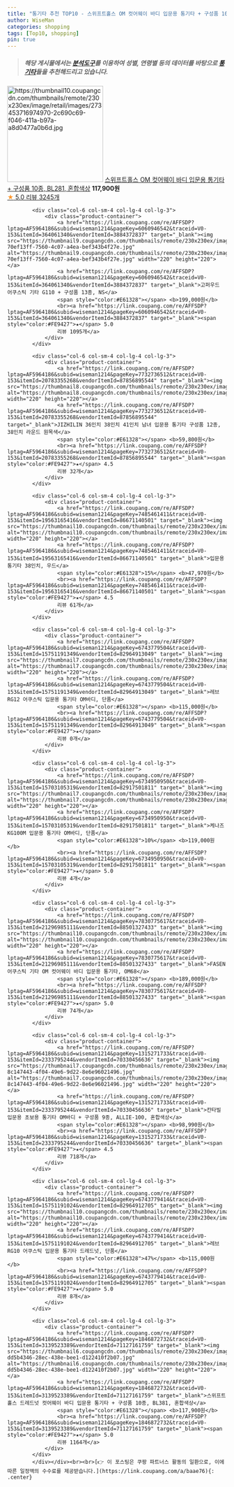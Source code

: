 ```yaml
---
title: "통기타 추천 TOP10 - 스위프트홀스 OM 컷어웨이 바디 입문용 통기타 + 구성품 10종, BL281, 혼합색상"
author: WiseMan
categories: shopping
tags: [Top10, shopping]
pin: true
---
```


> ##### 해당 게시물에서는 [**분석도구**](https://itemscout.io/)를 이용하여 **성별**, **연령별** 등의 데이터를 바탕으로 [**통기타**](https://link.coupang.com/a/baae76)들을 추천해드리고 있습니다.
<div class="container"><div class="row">
            <div class="col-6 col-sm-4 col-lg-4 col-lg-3">
                <div class="product-container">
                    <a href="https://link.coupang.com/re/AFFSDP?lptag=AF5964186&subid=wiseman1214&pageKey=1846872682&traceid=V0-153&itemId=3139523249&vendorItemId=71127161644" target="_blank"><img src="https://thumbnail10.coupangcdn.com/thumbnails/remote/230x230ex/image/retail/images/273453716974970-2c690c69-f046-411a-b97a-a8d0477a0b6d.jpg" alt="https://thumbnail10.coupangcdn.com/thumbnails/remote/230x230ex/image/retail/images/273453716974970-2c690c69-f046-411a-b97a-a8d0477a0b6d.jpg" width="220" height="220"></a>
                    <a href="https://link.coupang.com/re/AFFSDP?lptag=AF5964186&subid=wiseman1214&pageKey=1846872682&traceid=V0-153&itemId=3139523249&vendorItemId=71127161644" target="_blank">스위프트홀스 OM 컷어웨이 바디 입문용 통기타 + 구성품 10종, BL281, 혼합색상</a>
                    <span style="color:#E61328"></span> <b>117,900원</b>
                    <br><a href="https://link.coupang.com/re/AFFSDP?lptag=AF5964186&subid=wiseman1214&pageKey=1846872682&traceid=V0-153&itemId=3139523249&vendorItemId=71127161644" target="_blank"><span style="color:#FE9427">★</span> 5.0
                    리뷰 3245개</a>
                </div>
            </div>
            
            <div class="col-6 col-sm-4 col-lg-4 col-lg-3">
                <div class="product-container">
                    <a href="https://link.coupang.com/re/AFFSDP?lptag=AF5964186&subid=wiseman1214&pageKey=6060946542&traceid=V0-153&itemId=364061340&vendorItemId=3884372837" target="_blank"><img src="https://thumbnail9.coupangcdn.com/thumbnails/remote/230x230ex/image/retail/images/1796778116541390-70ef13ff-7560-4c07-a4ea-bef343b4f27e.jpg" alt="https://thumbnail9.coupangcdn.com/thumbnails/remote/230x230ex/image/retail/images/1796778116541390-70ef13ff-7560-4c07-a4ea-bef343b4f27e.jpg" width="220" height="220"></a>
                    <a href="https://link.coupang.com/re/AFFSDP?lptag=AF5964186&subid=wiseman1214&pageKey=6060946542&traceid=V0-153&itemId=364061340&vendorItemId=3884372837" target="_blank">고퍼우드 어쿠스틱 기타 G110 + 구성품 13종, NS</a>
                    <span style="color:#E61328"></span> <b>199,000원</b>
                    <br><a href="https://link.coupang.com/re/AFFSDP?lptag=AF5964186&subid=wiseman1214&pageKey=6060946542&traceid=V0-153&itemId=364061340&vendorItemId=3884372837" target="_blank"><span style="color:#FE9427">★</span> 5.0
                    리뷰 1095개</a>
                </div>
            </div>
            
            <div class="col-6 col-sm-4 col-lg-4 col-lg-3">
                <div class="product-container">
                    <a href="https://link.coupang.com/re/AFFSDP?lptag=AF5964186&subid=wiseman1214&pageKey=7732736512&traceid=V0-153&itemId=20783355268&vendorItemId=87856895544" target="_blank"><img src="https://thumbnail8.coupangcdn.com/thumbnails/remote/230x230ex/image/vendor_inventory/51f5/3cc67d34d0d482283dca3aa4bbfe93aa228f849dc5ee9fb0fdc5a56c1c79.jpg" alt="https://thumbnail8.coupangcdn.com/thumbnails/remote/230x230ex/image/vendor_inventory/51f5/3cc67d34d0d482283dca3aa4bbfe93aa228f849dc5ee9fb0fdc5a56c1c79.jpg" width="220" height="220"></a>
                    <a href="https://link.coupang.com/re/AFFSDP?lptag=AF5964186&subid=wiseman1214&pageKey=7732736512&traceid=V0-153&itemId=20783355268&vendorItemId=87856895544" target="_blank">JIZHILIN 36인치 38인치 41인치 남녀 입문용 통기타 구성품 12종, 38인치 라운드 원목색</a>
                    <span style="color:#E61328"></span> <b>59,800원</b>
                    <br><a href="https://link.coupang.com/re/AFFSDP?lptag=AF5964186&subid=wiseman1214&pageKey=7732736512&traceid=V0-153&itemId=20783355268&vendorItemId=87856895544" target="_blank"><span style="color:#FE9427">★</span> 4.5
                    리뷰 32개</a>
                </div>
            </div>
            
            <div class="col-6 col-sm-4 col-lg-4 col-lg-3">
                <div class="product-container">
                    <a href="https://link.coupang.com/re/AFFSDP?lptag=AF5964186&subid=wiseman1214&pageKey=7485461411&traceid=V0-153&itemId=19563165416&vendorItemId=86671140501" target="_blank"><img src="https://thumbnail10.coupangcdn.com/thumbnails/remote/230x230ex/image/vendor_inventory/4301/2497ae9a5e644570bec180508391494a2340332ade3a78c8455049b0ad0e.jpg" alt="https://thumbnail10.coupangcdn.com/thumbnails/remote/230x230ex/image/vendor_inventory/4301/2497ae9a5e644570bec180508391494a2340332ade3a78c8455049b0ad0e.jpg" width="220" height="220"></a>
                    <a href="https://link.coupang.com/re/AFFSDP?lptag=AF5964186&subid=wiseman1214&pageKey=7485461411&traceid=V0-153&itemId=19563165416&vendorItemId=86671140501" target="_blank">입문용 통기타 38인치, 우드</a>
                    <span style="color:#E61328">15%</span> <b>47,970원</b>
                    <br><a href="https://link.coupang.com/re/AFFSDP?lptag=AF5964186&subid=wiseman1214&pageKey=7485461411&traceid=V0-153&itemId=19563165416&vendorItemId=86671140501" target="_blank"><span style="color:#FE9427">★</span> 4.5
                    리뷰 61개</a>
                </div>
            </div>
            
            <div class="col-6 col-sm-4 col-lg-4 col-lg-3">
                <div class="product-container">
                    <a href="https://link.coupang.com/re/AFFSDP?lptag=AF5964186&subid=wiseman1214&pageKey=6743779504&traceid=V0-153&itemId=15751191349&vendorItemId=82964913049" target="_blank"><img src="https://thumbnail7.coupangcdn.com/thumbnails/remote/230x230ex/image/vendor_inventory/a5d6/636a4708fcd3a2e40f27331d3ca6b9450542aa97d790584c54d6b7549b85.jpg" alt="https://thumbnail7.coupangcdn.com/thumbnails/remote/230x230ex/image/vendor_inventory/a5d6/636a4708fcd3a2e40f27331d3ca6b9450542aa97d790584c54d6b7549b85.jpg" width="220" height="220"></a>
                    <a href="https://link.coupang.com/re/AFFSDP?lptag=AF5964186&subid=wiseman1214&pageKey=6743779504&traceid=V0-153&itemId=15751191349&vendorItemId=82964913049" target="_blank">레브 RG12 어쿠스틱 입문용 통기타 OM바디, 단품</a>
                    <span style="color:#E61328"></span> <b>115,000원</b>
                    <br><a href="https://link.coupang.com/re/AFFSDP?lptag=AF5964186&subid=wiseman1214&pageKey=6743779504&traceid=V0-153&itemId=15751191349&vendorItemId=82964913049" target="_blank"><span style="color:#FE9427">★</span> 
                    리뷰 0개</a>
                </div>
            </div>
            
            <div class="col-6 col-sm-4 col-lg-4 col-lg-3">
                <div class="product-container">
                    <a href="https://link.coupang.com/re/AFFSDP?lptag=AF5964186&subid=wiseman1214&pageKey=6734950950&traceid=V0-153&itemId=15703105319&vendorItemId=82917501811" target="_blank"><img src="https://thumbnail7.coupangcdn.com/thumbnails/remote/230x230ex/image/vendor_inventory/89a7/ae761142cc684afa91af7472fb01f0505c4432d4f00448c7c324f98386e4.jpg" alt="https://thumbnail7.coupangcdn.com/thumbnails/remote/230x230ex/image/vendor_inventory/89a7/ae761142cc684afa91af7472fb01f0505c4432d4f00448c7c324f98386e4.jpg" width="220" height="220"></a>
                    <a href="https://link.coupang.com/re/AFFSDP?lptag=AF5964186&subid=wiseman1214&pageKey=6734950950&traceid=V0-153&itemId=15703105319&vendorItemId=82917501811" target="_blank">케나즈 KG100M 입문용 통기타 OM바디, 단품</a>
                    <span style="color:#E61328">10%</span> <b>119,000원</b>
                    <br><a href="https://link.coupang.com/re/AFFSDP?lptag=AF5964186&subid=wiseman1214&pageKey=6734950950&traceid=V0-153&itemId=15703105319&vendorItemId=82917501811" target="_blank"><span style="color:#FE9427">★</span> 5.0
                    리뷰 4개</a>
                </div>
            </div>
            
            <div class="col-6 col-sm-4 col-lg-4 col-lg-3">
                <div class="product-container">
                    <a href="https://link.coupang.com/re/AFFSDP?lptag=AF5964186&subid=wiseman1214&pageKey=7830775617&traceid=V0-153&itemId=21296985111&vendorItemId=88501327433" target="_blank"><img src="https://thumbnail10.coupangcdn.com/thumbnails/remote/230x230ex/image/vendor_inventory/bae6/92f835905e13726fa419c41cf65295505648b7c4aff3a407e25be2d6c535.jpg" alt="https://thumbnail10.coupangcdn.com/thumbnails/remote/230x230ex/image/vendor_inventory/bae6/92f835905e13726fa419c41cf65295505648b7c4aff3a407e25be2d6c535.jpg" width="220" height="220"></a>
                    <a href="https://link.coupang.com/re/AFFSDP?lptag=AF5964186&subid=wiseman1214&pageKey=7830775617&traceid=V0-153&itemId=21296985111&vendorItemId=88501327433" target="_blank">FASEN 어쿠스틱 기타 OM 컷어웨이 바디 입문용 통기타, OM68</a>
                    <span style="color:#E61328"></span> <b>189,000원</b>
                    <br><a href="https://link.coupang.com/re/AFFSDP?lptag=AF5964186&subid=wiseman1214&pageKey=7830775617&traceid=V0-153&itemId=21296985111&vendorItemId=88501327433" target="_blank"><span style="color:#FE9427">★</span> 5.0
                    리뷰 74개</a>
                </div>
            </div>
            
            <div class="col-6 col-sm-4 col-lg-4 col-lg-3">
                <div class="product-container">
                    <a href="https://link.coupang.com/re/AFFSDP?lptag=AF5964186&subid=wiseman1214&pageKey=1315271733&traceid=V0-153&itemId=2333795244&vendorItemId=70330456636" target="_blank"><img src="https://thumbnail7.coupangcdn.com/thumbnails/remote/230x230ex/image/retail/images/1828315164609374-8c147443-4f04-49e6-9d22-8e6e96021496.jpg" alt="https://thumbnail7.coupangcdn.com/thumbnails/remote/230x230ex/image/retail/images/1828315164609374-8c147443-4f04-49e6-9d22-8e6e96021496.jpg" width="220" height="220"></a>
                    <a href="https://link.coupang.com/re/AFFSDP?lptag=AF5964186&subid=wiseman1214&pageKey=1315271733&traceid=V0-153&itemId=2333795244&vendorItemId=70330456636" target="_blank">칸타빌 입문용 초보용 통기타 OM바디 + 구성품 9종, ALLIE-100, 혼합색상</a>
                    <span style="color:#E61328"></span> <b>98,990원</b>
                    <br><a href="https://link.coupang.com/re/AFFSDP?lptag=AF5964186&subid=wiseman1214&pageKey=1315271733&traceid=V0-153&itemId=2333795244&vendorItemId=70330456636" target="_blank"><span style="color:#FE9427">★</span> 4.5
                    리뷰 718개</a>
                </div>
            </div>
            
            <div class="col-6 col-sm-4 col-lg-4 col-lg-3">
                <div class="product-container">
                    <a href="https://link.coupang.com/re/AFFSDP?lptag=AF5964186&subid=wiseman1214&pageKey=6743779414&traceid=V0-153&itemId=15751191024&vendorItemId=82964912705" target="_blank"><img src="https://thumbnail10.coupangcdn.com/thumbnails/remote/230x230ex/image/vendor_inventory/1a55/d3d73724d115ceef0a3b98e347345593380ba352ec948e1ed18f00aa8adc.jpg" alt="https://thumbnail10.coupangcdn.com/thumbnails/remote/230x230ex/image/vendor_inventory/1a55/d3d73724d115ceef0a3b98e347345593380ba352ec948e1ed18f00aa8adc.jpg" width="220" height="220"></a>
                    <a href="https://link.coupang.com/re/AFFSDP?lptag=AF5964186&subid=wiseman1214&pageKey=6743779414&traceid=V0-153&itemId=15751191024&vendorItemId=82964912705" target="_blank">레브 RG10 어쿠스틱 입문용 통기타 드레드넛, 단품</a>
                    <span style="color:#E61328">47%</span> <b>115,000원</b>
                    <br><a href="https://link.coupang.com/re/AFFSDP?lptag=AF5964186&subid=wiseman1214&pageKey=6743779414&traceid=V0-153&itemId=15751191024&vendorItemId=82964912705" target="_blank"><span style="color:#FE9427">★</span> 5.0
                    리뷰 8개</a>
                </div>
            </div>
            
            <div class="col-6 col-sm-4 col-lg-4 col-lg-3">
                <div class="product-container">
                    <a href="https://link.coupang.com/re/AFFSDP?lptag=AF5964186&subid=wiseman1214&pageKey=1846872732&traceid=V0-153&itemId=3139523389&vendorItemId=71127161759" target="_blank"><img src="https://thumbnail6.coupangcdn.com/thumbnails/remote/230x230ex/image/retail/images/207205381276170-dd5b4346-28ec-438e-bee1-d122410f2b07.jpg" alt="https://thumbnail6.coupangcdn.com/thumbnails/remote/230x230ex/image/retail/images/207205381276170-dd5b4346-28ec-438e-bee1-d122410f2b07.jpg" width="220" height="220"></a>
                    <a href="https://link.coupang.com/re/AFFSDP?lptag=AF5964186&subid=wiseman1214&pageKey=1846872732&traceid=V0-153&itemId=3139523389&vendorItemId=71127161759" target="_blank">스위프트홀스 드레드넛 컷어웨이 바디 입문용 통기타 + 구성품 10종, BL381, 혼합색상</a>
                    <span style="color:#E61328"></span> <b>117,900원</b>
                    <br><a href="https://link.coupang.com/re/AFFSDP?lptag=AF5964186&subid=wiseman1214&pageKey=1846872732&traceid=V0-153&itemId=3139523389&vendorItemId=71127161759" target="_blank"><span style="color:#FE9427">★</span> 5.0
                    리뷰 1164개</a>
                </div>
            </div>
            </div></div><br><br>[👉 이 포스팅은 쿠팡 파트너스 활동의 일환으로, 이에 따른 일정액의 수수료를 제공받습니다.](https://link.coupang.com/a/baae76){: .center}